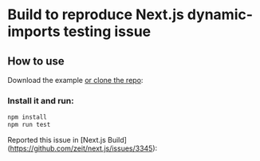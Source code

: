 # Build to reproduce Next.js dynamic-imports testing issue

## How to use

Download the example [or clone the repo](https://github.com/PrudviGali/nextjs-dynamic-import-test-fail.git):


### Install it and run:



```bash
npm install
npm run test
```


Reported this issue in [Next.js Build] (https://github.com/zeit/next.js/issues/3345):


